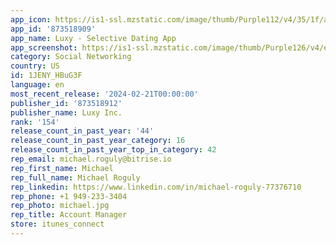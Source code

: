 ```yaml
---
app_icon: https://is1-ssl.mzstatic.com/image/thumb/Purple112/v4/35/1f/a3/351fa322-192b-de45-9e6e-9be4d2c4d1ee/AppIcon_Luxy-0-0-1x_U007emarketing-0-6-0-85-220.png/1024x1024bb.png
app_id: '873518909'
app_name: Luxy - Selective Dating App
app_screenshot: https://is1-ssl.mzstatic.com/image/thumb/Purple126/v4/e9/f3/f5/e9f3f5eb-1f10-b468-f5a3-bad408ae919c/ae1b5a40-6376-4b5b-8385-9fb7b8785a98_6.5-2.png/1242x2688bb.png
category: Social Networking
country: US
id: 1JENY_HBuG3F
language: en
most_recent_release: '2024-02-21T00:00:00'
publisher_id: '873518912'
publisher_name: Luxy Inc.
rank: '154'
release_count_in_past_year: '44'
release_count_in_past_year_category: 16
release_count_in_past_year_top_in_category: 42
rep_email: michael.roguly@bitrise.io
rep_first_name: Michael
rep_full_name: Michael Roguly
rep_linkedin: https://www.linkedin.com/in/michael-roguly-77376710
rep_phone: +1 949-233-3404
rep_photo: michael.jpg
rep_title: Account Manager
store: itunes_connect
---
```


